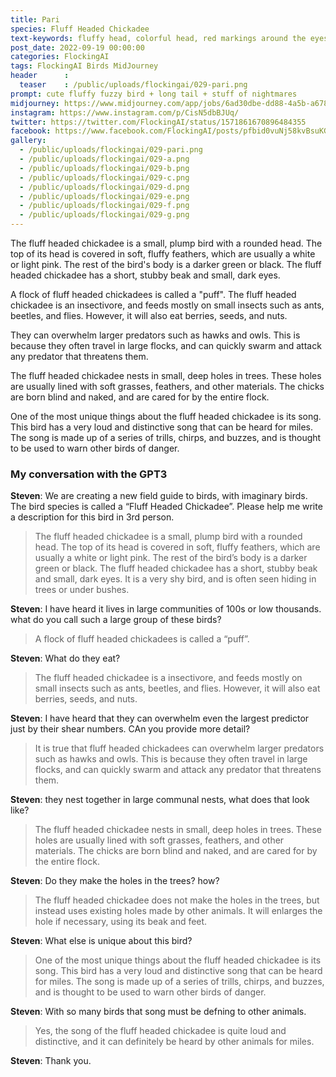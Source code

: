 ```yaml
---
title: Pari
species: Fluff Headed Chickadee
text-keywords: fluffy head, colorful head, red markings around the eyes, only comes out in the dark, eats worms and seeds, good eyesight, blue body feathers, triangle beak, lives in communities of 100s or low thousands 
post_date: 2022-09-19 00:00:00
categories: FlockingAI
tags: FlockingAI Birds MidJourney 
header      :
  teaser    : /public/uploads/flockingai/029-pari.png
prompt: cute fluffy fuzzy bird + long tail + stuff of nightmares
midjourney: https://www.midjourney.com/app/jobs/6ad30dbe-dd88-4a5b-a678-77ada5db953c
instagram: https://www.instagram.com/p/CisN5dbBJUq/
twitter: https://twitter.com/FlockingAI/status/1571861670896484355
facebook: https://www.facebook.com/FlockingAI/posts/pfbid0vuNj58kvBsuKGy7uwgT6nfpvEiC93TkU9T3RJepSW5CpsGUdxZFbNcGNasWJsqfPl
gallery: 
  - /public/uploads/flockingai/029-pari.png
  - /public/uploads/flockingai/029-a.png
  - /public/uploads/flockingai/029-b.png
  - /public/uploads/flockingai/029-c.png
  - /public/uploads/flockingai/029-d.png
  - /public/uploads/flockingai/029-e.png
  - /public/uploads/flockingai/029-f.png
  - /public/uploads/flockingai/029-g.png
---
```


The fluff headed chickadee is a small, plump bird with a rounded head. The top of its head is covered in soft, fluffy feathers, which are usually a white or light pink. The rest of the bird's body is a darker green or black. The fluff headed chickadee has a short, stubby beak and small, dark eyes.

A flock of fluff headed chickadees is called a "puff". The fluff headed chickadee is an insectivore, and feeds mostly on small insects such as ants, beetles, and flies. However, it will also eat berries, seeds, and nuts.

They can overwhelm larger predators such as hawks and owls. This is because they often travel in large flocks, and can quickly swarm and attack any predator that threatens them.

The fluff headed chickadee nests in small, deep holes in trees. These holes are usually lined with soft grasses, feathers, and other materials. The chicks are born blind and naked, and are cared for by the entire flock.

One of the most unique things about the fluff headed chickadee is its song. This bird has a very loud and distinctive song that can be heard for miles. The song is made up of a series of trills, chirps, and buzzes, and is thought to be used to warn other birds of danger.

### My conversation with the GPT3

**Steven**: We are creating a new field guide to birds, with imaginary birds. The bird species is called a “Fluff Headed Chickadee”. Please help me write a description for this bird in 3rd person.

> The fluff headed chickadee is a small, plump bird with a rounded head. The top of its head is covered in soft, fluffy feathers, which are usually a white or light pink. The rest of the bird’s body is a darker green or black. The fluff headed chickadee has a short, stubby beak and small, dark eyes. It is a very shy bird, and is often seen hiding in trees or under bushes.

**Steven**: I have heard it lives in large communities of 100s or low thousands. what do you call such a large group of these birds?

> A flock of fluff headed chickadees is called a “puff”.

**Steven**: What do they eat?

> The fluff headed chickadee is a insectivore, and feeds mostly on small insects such as ants, beetles, and flies. However, it will also eat berries, seeds, and nuts.

**Steven**: I have heard that they can overwhelm even the largest predictor just by their shear numbers. CAn you provide more detail?

> It is true that fluff headed chickadees can overwhelm larger predators such as hawks and owls. This is because they often travel in large flocks, and can quickly swarm and attack any predator that threatens them.

**Steven**: they nest together in large communal nests, what does that look like?

> The fluff headed chickadee nests in small, deep holes in trees. These holes are usually lined with soft grasses, feathers, and other materials. The chicks are born blind and naked, and are cared for by the entire flock.

**Steven**: Do they make the holes in the trees? how?

> The fluff headed chickadee does not make the holes in the trees, but instead uses existing holes made by other animals. It will enlarges the hole if necessary, using its beak and feet.

**Steven**: What else is unique about this bird?

> One of the most unique things about the fluff headed chickadee is its song. This bird has a very loud and distinctive song that can be heard for miles. The song is made up of a series of trills, chirps, and buzzes, and is thought to be used to warn other birds of danger.

**Steven**: With so many birds that song must be defning to other animals.

> Yes, the song of the fluff headed chickadee is quite loud and distinctive, and it can definitely be heard by other animals for miles.

**Steven**: Thank you.
